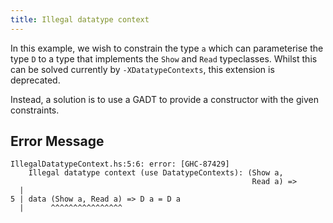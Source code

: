 ```yaml
---
title: Illegal datatype context
---
```


In this example, we wish to constrain the type `a` which can parameterise the type `D` to a type that implements the `Show` and `Read` typeclasses. Whilst this can be solved currently by `-XDatatypeContexts`, this extension is deprecated.

Instead, a solution is to use a GADT to provide a constructor with the given constraints.

## Error Message
```
IllegalDatatypeContext.hs:5:6: error: [GHC-87429]
    Illegal datatype context (use DatatypeContexts): (Show a,
                                                      Read a) =>
  |
5 | data (Show a, Read a) => D a = D a
  |      ^^^^^^^^^^^^^^^^
```
